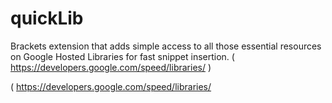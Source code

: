 quickLib 
==========

 Brackets extension that adds simple access to all those essential resources on Google Hosted Libraries for fast snippet insertion.
 ( https://developers.google.com/speed/libraries/ )

 ( https://developers.google.com/speed/libraries/ 
